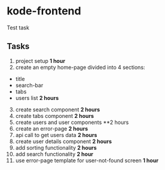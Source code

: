 # kode-frontend
Test task

## Tasks
1. project setup
  **1 hour**
2. create an empty home-page divided into 4 sections:
- title
- search-bar
- tabs
- users list
  **2 hours**
3. create search component
  **2 hours**
4. create tabs component
  **2 hours**
5. create users and user components
  **2 hours
6. create an error-page
  **2 hours**
7. api call to get users data
  **2 hours**
8. create user details component
  **2 hours**
9. add sorting functionality
  **2 hours**
10. add search functionality
  **2 hour**
11. use error-page template for user-not-found screen
  **1 hour**